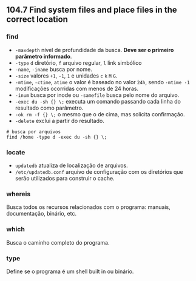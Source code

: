 ## 104.7 Find system files and place files in the correct location

### find

* `-maxdepth` nível de profundidade da busca. **Deve ser o primeiro parâmetro informado**.
* `-type` `d` diretório, `f` arquivo regular, `l` link simbólico
* `-name`, `-iname` busca por nome.
* `-size` valores `+1`, `-1`, `1` e unidades `c` `k` `M` `G`.
* `-mtime`, `-ctime`, `atime` o valor é baseado no valor `24h`, sendo `-mtime -1` modificações ocorridas com menos de 24 horas.
* `-inum` busca por inode ou `-samefile` busca pelo nome do arquivo.
* `-exec du -sh {} \;` executa um comando passando cada linha do resultado como parâmetro.
* `-ok rm -f {} \;` o mesmo que o de cima, mas solicita confirmação.
* `-delete` exclui a partir do resultado.

```shell
# busca por arquivos
find /home -type d -exec du -sh {} \;
```

### locate

* `updatedb` atualiza de localização de arquivos.
* `/etc/updatedb.conf` arquivo de configuração com os diretórios que serão utilizados para construir o cache.

### whereis

Busca todos os recursos relacionados com o programa: manuais, documentação, binário, etc.

### which

Busca o caminho completo do programa.

### type

Define se o programa é um shell built in ou binário.
